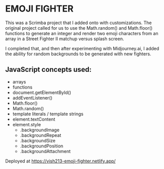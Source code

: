 # EMOJI FIGHTER

This was a Scrimba project that I added onto with customizations. The original project called for us to use the Math.random() and Math.floor() functions to generate an integer and render two emoji characters from an array in a Street Fighter II matchup versus splash screen. 

I completed that, and then after experimenting with Midjourney.ai, I added the ability for random backgrounds to be generated with new fighters.

## JavaScript concepts used:
- arrays
- functions
- document.getElementById()
- addEventListener()
- Math.floor()
- Math.random()
- template literals / template strings
- element.textContent
- element.style
    - .backgroundImage
    - .backgroundRepeat
    - .backgroundSize
    - .backgroundPosition
    - .backgroundAttachment

Deployed at https://vish213-emoji-fighter.netlify.app/